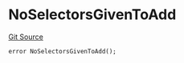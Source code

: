 # NoSelectorsGivenToAdd
[Git Source](https://github.com/thrackle-io/tron/blob/8134a3beedf036c43fc49cdc1818732eb057f270/src/client/token/handler/diamond/HandlerDiamondLib.sol)


```solidity
error NoSelectorsGivenToAdd();
```

